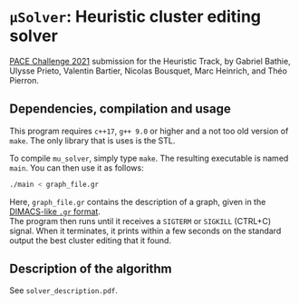 # `µSolver`: Heuristic cluster editing solver 

[PACE Challenge 2021](https://pacechallenge.org/2021/) submission for the Heuristic Track, by Gabriel Bathie, Ulysse Prieto, Valentin Bartier, Nicolas Bousquet, Marc Heinrich, and Théo Pierron.

## Dependencies, compilation and usage

This program requires `c++17`, `g++ 9.0` or higher and a not too old version of `make`. 
The only library that is uses is the STL.

To compile `mu_solver`, simply type `make`. The resulting executable is named `main`.
You can then use it as follows:

```bash
./main < graph_file.gr
```

Here, `graph_file.gr` contains the description of a graph, given in the [DIMACS-like `.gr` format](https://pacechallenge.org/2021/tracks/#input-format).  
The program then runs until it receives a `SIGTERM` or `SIGKILL` (CTRL+C) signal. When it terminates, it prints within a few seconds on the standard output the best cluster editing that it found.

## Description of the algorithm

See `solver_description.pdf`.